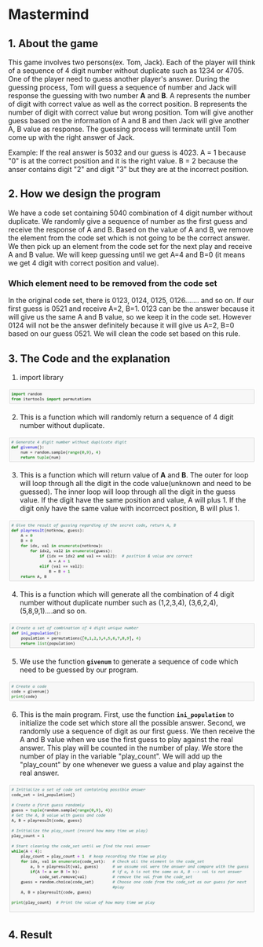 # Mastermind
## 1. About the game<br />
This game involves two persons(ex. Tom, Jack). Each of the player will think of a sequence of 4 digit number without duplicate such as 1234 or 4705. One of the player need to guess another player's answer. During the guessing process, Tom will guess a sequence of number and Jack will response the guessing with two number **A** and **B**.  A represents the number of digit with correct value as well as the correct position. B represents the number of digit with correct value but wrong position. Tom will give another guess based on the information of A and B and then Jack will give another A, B value as response. The guessing process will terminate untill Tom come up with the right answer of Jack.<br />

Example: If the real answer is 5032 and our guess is 4023. A = 1 because "0" is at the correct position and it is the right value. B = 2 because the anser contains digit "2" and digit "3" but they are at the incorrect position.
## 2. How we design the program<br />
We have a code set containing 5040 combination of 4 digit number without duplicate. We randomly give a sequence of number as the first guess and receive the response of A and B. Based on the value of A and B, we remove the element from the code set which is not going to be the correct answer. We then pick up an element from the code set for the next play and receive A and B value. We will keep guessing until we get A=4 and B=0 (it means we get 4 digit with correct position and value).<br />
### Which element need to be removed from the code set<br />
In the original code set, there is 0123, 0124, 0125, 0126....... and so on. If our first guess is 0521 and receive A=2, B=1. 0123 can be the answer because it will give us the same A and B value, so we keep it in the code set. However 0124 will not be the answer definitely because it will give us A=2, B=0 based on our guess 0521. We will clean the code set based on this rule.<br />

## 3. The Code and the explanation<br />
1. import library<br />
<p align="center"><img src="/image/1.JPG"></p>

2. This is a function which will randomly return a sequence of 4 digit number without duplicate.<br />
<p align="center"><img src="/image/2.JPG"></p>

3. This is a function which will return value of **A** and **B**. The outer for loop will loop through all the digit in the code value(unknown and need to be guessed). The inner loop will loop through all the digit in the guess value. If the digit have the same position and value, A will plus 1. If the digit only have the same value with incorrcect position, B will plus 1. <br />
<p align="center"><img src="/image/3.JPG"></p>

4. This is a function which will generate all the combination of 4 digit number without duplicate number such as (1,2,3,4), (3,6,2,4), (5,8,9,1)....and so on.<br />
<p align="center"><img src="/image/4.JPG"></p>

5. We use the function **```givenum```** to generate a sequence of code which need to be guessed by our program.<br />
<p align="center"><img src="/image/5.JPG"></p>

6. This is the main program. First, use the function **```ini_population```** to initialize the code set which store all the possible answer. Second, we randomly use a sequence of digit as our first guess. We then receive the A and B value when we use the first guess to play against the real answer. This play will be counted in the number of play. We store the number of play in the variable "play_count". We will add up the "play_count" by one whenever we guess a value and play against the real answer. <br />
<p align="center"><img src="/image/6.JPG"></p>

## 4. Result
